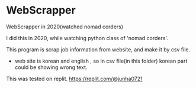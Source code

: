 # WebScrapper
WebScrapper in 2020(watched nomad corders)

I did this in 2020, while watching python class of 'nomad corders'.

This program is scrap job information from website, and make it by csv file.

* web site is korean and english , so in csv file(in this folder) korean part could be showing wrong text. 

This was tested on replit. 
https://replit.com/@junha0721
